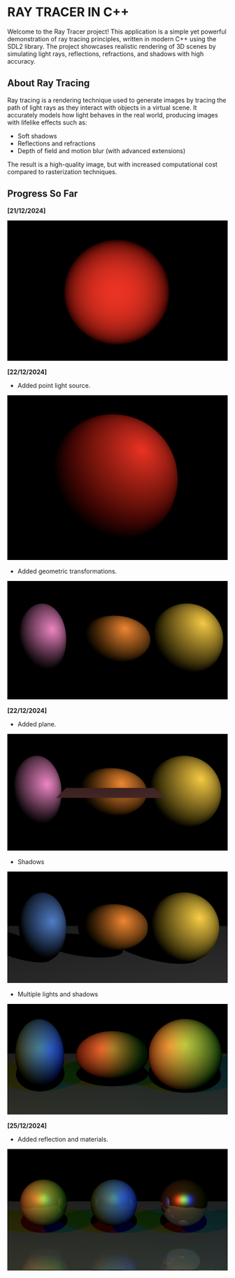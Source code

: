 # RAY TRACER IN C++

Welcome to the Ray Tracer project! This application is a simple yet powerful demonstration of ray tracing principles, written in modern C++ using the SDL2 library. The project showcases realistic rendering of 3D scenes by simulating light rays, reflections, refractions, and shadows with high accuracy.

## About Ray Tracing
Ray tracing is a rendering technique used to generate images by tracing the path of light rays as they interact with objects in a virtual scene. It accurately models how light behaves in the real world, producing images with lifelike effects such as:

- Soft shadows
- Reflections and refractions
- Depth of field and motion blur (with advanced extensions)

The result is a high-quality image, but with increased computational cost compared to rasterization techniques.

## Progress So Far
**[21/12/2024]**

![Ray Tracer Example](./public/sphere-1.png)

**[22/12/2024]** 
- Added point light source.

![Ray Tracer Example](./public/sphere-2.png)


- Added geometric transformations.

![Ray Tracer Example](./public/sphere-3.png)

**[22/12/2024]** 
- Added plane.

![Ray Tracer Example](./public/image-4.png)

- Shadows

![Ray Tracer Example](./public/image-5.png)

- Multiple lights and shadows

![Ray Tracer Example](./public/image-6.png)

**[25/12/2024]**

- Added reflection and materials.

![Ray Tracer Example](./public/image-7.png)
